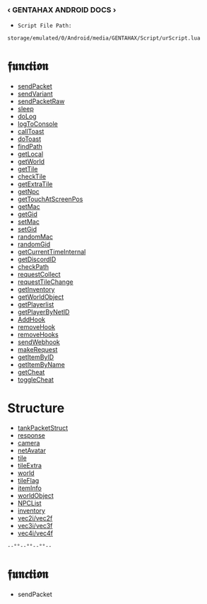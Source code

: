 ### ‹ GENTAHAX ANDROID DOCS ›

* `Script File Path:`
```
storage/emulated/0/Android/media/GENTAHAX/Script/urScript.lua
```

# 𝖋𝖚𝖓𝖈𝖙𝖎𝖔𝖓

* [sendPacket](#sendpacket)
* [sendVariant](#sendvariant)
* [sendPacketRaw](#sendpacketraw)
* [sleep](#sleep)
* [doLog](#dolog)
* [logToConsole](#logToConsole)
* [callToast](#callToast)
* [doToast](#dotoast)
* [findPath](#findpath)
* [getLocal](#getlocal)
* [getWorld](#getworld)
* [getTile](#gettile)
* [checkTile](#checktile)
* [getExtraTile](#getextratile)
* [getNpc](#getnpc)
* [getTouchAtScreenPos](#gettouchatscreenpos)
* [getMac](#getmac)
* [getGid](#getgid)
* [setMac](#setmac)
* [setGid](#setgid)
* [randomMac](#randommac)
* [randomGid](#randomgid)
* [getCurrentTimeInternal](#getcurrenttimeinternal)
* [getDiscordID](#getdiscordid)
* [checkPath](#checkpath)
* [requestCollect](#requestCollect)
* [requestTileChange](#requesttilechange)
* [getInventory](#getinventory)
* [getWorldObject](#getworldobject)
* [getPlayerlist](#getplayerlist)
* [getPlayerByNetID](#getplayerbynteid)
* [AddHook](#addhook)
* [removeHook](#removehook)
* [removeHooks](#removehooks)
* [sendWebhook](#sendwebhook)
* [makeRequest](#makerequest)
* [getItemByID](#getitembyid)
* [getItemByName](#getitembyname)
* [getCheat](#getcheat)
* [toggleCheat](#togglecheat)

# Structure

* [tankPacketStruct](#tankpacketstruct)
* [response](#response)
* [camera](#camera)
* [netAvatar](#netavatar)
* [tile](#tile)
* [tileExtra](#tileextra)
* [world](#world)
* [tileFlag](#tileflag)
* [itemInfo](#iteminfo)
* [worldObject](#worldobject)
* [NPCList](#npclist)
* [inventory](#inventory)
* [vec2i/vec2f](#vec2i/vec2)
* [vec3i/vec3f](#vec3i/vec3f)
* [vec4i/vec4f](#vec4i/vec4f)

`--°°--°°--°°--`

# 𝖋𝖚𝖓𝖈𝖙𝖎𝖔𝖓

* sendPacket